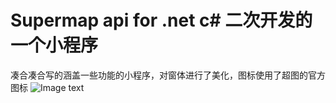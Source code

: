 # Supermap api for .net c# 二次开发的一个小程序
凑合凑合写的涵盖一些功能的小程序，对窗体进行了美化，图标使用了超图的官方图标
![Image text](https://github.com/unnamedtat/supermap-demo/blob/858cb4f89e3d1a8d25e940899452502b1879c358/imgs/%E5%9B%BE%E7%89%871.png)
